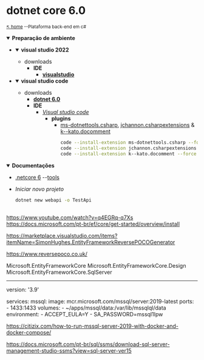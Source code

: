 # dotnet core 6.0

<sub>[:arrow_upper_left: home](../../README.md) --Plataforma back-end em c#<sub>

<details open>
<summary><b>Preparação de ambiente</b></summary>
<ul>

<li><details open>

<summary><b>visual studio 2022</b></summary>

- downloads    
    - **IDE**
        - [**visualstudio**](https://visualstudio.microsoft.com/pt-br)
</details>
</li>

<li><details open>

<summary><b>visual studio code</b></summary>

- downloads    
    - [**dotnet 6.0**](https://dotnet.microsoft.com/en-us/download)
    - **IDE**
        - [*Visual studio code*](https://code.visualstudio.com/)
            - **plugins**
                - [ms-dotnettools.csharp](https://marketplace.visualstudio.com/items?itemName=ms-dotnettools.csharp), [jchannon.csharpextensions](
        https://marketplace.visualstudio.com/items?itemName=jchannon.csharpextensions) & [k--kato.docomment](https://marketplace.visualstudio.com/items?itemName=k--kato.docomment)
                    ```bash
                    code --install-extension ms-dotnettools.csharp --force 
                    code --install-extension jchannon.csharpextensions --force
                    code --install-extension k--kato.docomment --force
                    ```
</details>
</li>
<ul>
</details>

<details OPEN>
<summary><b>Documentações</b></summary>

- [.netcore 6](https://docs.microsoft.com/pt-br/aspnet/core/?view=aspnetcore-6.0) --[tools](https://docs.microsoft.com/pt-br/dotnet/core/tools/dotnet)

</details>

- *Iniciar novo projeto*
    ```bash
    dotnet new webapi -o TestApi
    ```

<sup></sup>
---

https://www.youtube.com/watch?v=q4EGRq-q7Xs
https://docs.microsoft.com/pt-br/ef/core/get-started/overview/install

https://marketplace.visualstudio.com/items?itemName=SimonHughes.EntityFrameworkReversePOCOGenerator

https://www.reversepoco.co.uk/


Microsoft.EntityFrameworkCore
Microsoft.EntityFrameworkCore.Design
Microsoft.EntityFrameworkCore.SqlServer



------
version: '3.9'

services:
  mssql:
    image: mcr.microsoft.com/mssql/server:2019-latest
    ports:
      - 1433:1433
    volumes:
      - ~/apps/mssql/data:/var/lib/mssqlql/data
    environment:
      - ACCEPT_EULA=Y
      - SA_PASSWORD=mssql1Ipw


https://citizix.com/how-to-run-mssql-server-2019-with-docker-and-docker-compose/

https://docs.microsoft.com/pt-br/sql/ssms/download-sql-server-management-studio-ssms?view=sql-server-ver15